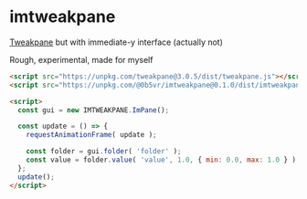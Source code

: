 # imtweakpane

[Tweakpane](https://cocopon.github.io/tweakpane/) but with immediate-y interface (actually not)

Rough, experimental, made for myself

```html
<script src="https://unpkg.com/tweakpane@3.0.5/dist/tweakpane.js"></script>
<script src="https://unpkg.com/@0b5vr/imtweakpane@0.1.0/dist/imtweakpane.js"></script>

<script>
  const gui = new IMTWEAKPANE.ImPane();

  const update = () => {
    requestAnimationFrame( update );

    const folder = gui.folder( 'folder' );
    const value = folder.value( 'value', 1.0, { min: 0.0, max: 1.0 } );
  };
  update();
</script>
```
